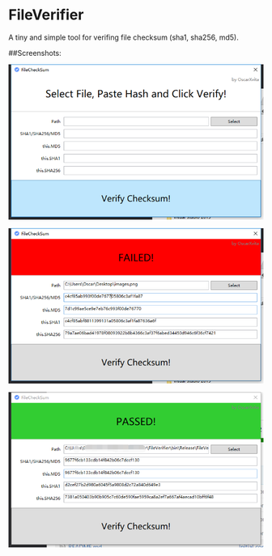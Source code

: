 # FileVerifier

A tiny and simple tool for verifing file checksum (sha1, sha256, md5).

##Screenshots:

![image](https://github.com/OscarXvita/FileVerifier/raw/master/Screenshots/Screenshot-1.png)

![image](https://github.com/OscarXvita/FileVerifier/raw/master/Screenshots/Screenshot-2.png)

![image](https://github.com/OscarXvita/FileVerifier/raw/master/Screenshots/Screenshot-3.png)

